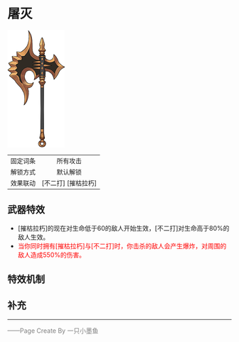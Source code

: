 # 屠灭

![屠灭](Texture2D_Sword/屠灭.png)

|||
|:----:|:----:|
|固定词条|所有攻击|
|解锁方式|默认解锁|
|效果联动|[不二打] [摧枯拉朽]|


## 武器特效
- [摧枯拉朽]的现在对生命低于60的敌人开始生效，[不二打]对生命高于80%的敌人生效。
- <font color=red>当你同时拥有[摧枯拉朽]与[不二打]时，你击杀的敌人会产生爆炸，对周围的敌人造成550%的伤害。</font>

## 特效机制

## 补充

---

<font color=grey>——Page Create By 一只小墨鱼</font>
